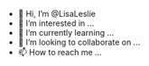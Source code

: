 - 👋 Hi, I’m @LisaLeslie
- 👀 I’m interested in ...
- 🌱 I’m currently learning ...
- 💞️ I’m looking to collaborate on ...
- 📫 How to reach me ...

<!---
LisaLeslie/LisaLeslie is a ✨ special ✨ repository because its `README.md` (this file) appears on your GitHub profile.
You can click the Preview link to take a look at your changes.
--->
